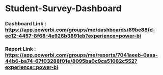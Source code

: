 # Student-Survey-Dashboard
### Dashboard Link : https://app.powerbi.com/groups/me/dashboards/69be88fd-ec12-4457-8f68-4e926b3891eb?experience=power-bi

### Report Link :  https://app.powerbi.com/groups/me/reports/7041aeeb-0aaa-44b6-ba74-67f03288f01e/8095ba0c9ca51082c552?experience=power-bi
